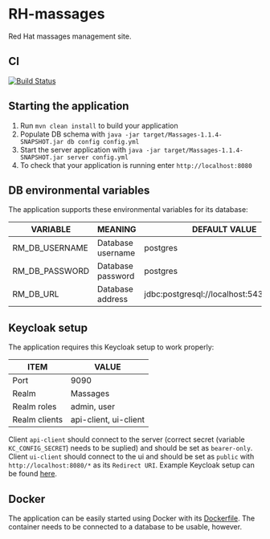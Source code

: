 # RH-massages

Red Hat massages management site.

## CI

[![Build Status](https://travis-ci.org/PSilling/rh-massages.svg?branch=master)](https://travis-ci.org/PSilling/rh-massages)

## Starting the application

1. Run `mvn clean install` to build your application
1. Populate DB schema with `java -jar target/Massages-1.1.4-SNAPSHOT.jar db config config.yml`
1. Start the server application with `java -jar target/Massages-1.1.4-SNAPSHOT.jar server config.yml`
1. To check that your application is running enter `http://localhost:8080`

## DB environmental variables

The application supports these environmental variables for its database:

| VARIABLE        | MEANING                       | DEFAULT VALUE                             |
| --------------- |------------------------------ | ----------------------------------------- |
| RM_DB_USERNAME  | Database username             | postgres                                  |
| RM_DB_PASSWORD  | Database password             | postgres                                  |
| RM_DB_URL       | Database address              | jdbc:postgresql://localhost:5432/postgres |


## Keycloak setup

The application requires this Keycloak setup to work properly:

| ITEM            | VALUE                   |
| --------------- |-------------------------|
| Port            | 9090                    |
| Realm           | Massages                |
| Realm roles     | admin, user             |
| Realm clients   | api-client, ui-client   |

Client `api-client` should connect to the server (correct secret (variable `KC_CONFIG_SECRET`) needs to be suplied) and should be set as `bearer-only`.
Client `ui-client` should connect to the ui and should be set as `public` with `http://localhost:8080/*` as its `Redirect URI`.
Example Keycloak setup can be found [here](https://github.com/PSilling/rh-massages/blob/master/dropwizard-api/docs/keycloak-export.json).

## Docker

The application can be easily started using Docker with its [Dockerfile](https://github.com/PSilling/rh-massages/blob/master/dropwizard-api/Dockerfile).
The container needs to be connected to a database to be usable, however.
